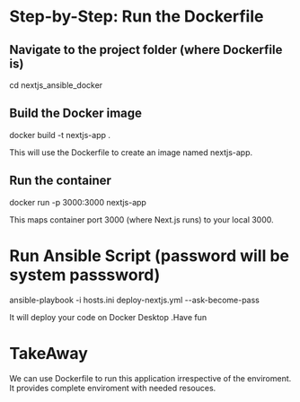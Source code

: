 # Step-by-Step: Run the Dockerfile

## Navigate to the project folder (where Dockerfile is)

cd nextjs_ansible_docker

## Build the Docker image

docker build -t nextjs-app .

This will use the Dockerfile to create an image named nextjs-app.

## Run the container

docker run -p 3000:3000 nextjs-app

This maps container port 3000 (where Next.js runs) to your local 3000.

# Run Ansible Script (password will be system passsword)

ansible-playbook -i hosts.ini deploy-nextjs.yml --ask-become-pass 

It will deploy your code on Docker Desktop .Have fun

# TakeAway

We can use Dockerfile to run this application irrespective of the enviroment.
It provides complete enviroment with needed resouces.
